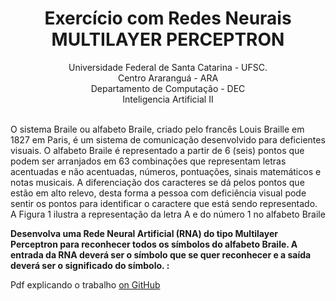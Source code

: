 # <center> Exercício com Redes Neurais MULTILAYER PERCEPTRON</center>

<p>
<center>Universidade Federal de Santa Catarina - UFSC.<br/>
Centro Araranguá - ARA<br/>
Departamento de Computação - DEC<br/>
Inteligencia Artificial II<br/>
<br/></center>   
</p>


<html>
<p>O sistema Braile ou alfabeto Braile, criado pelo francês Louis Braille em 1827 em Paris, é um sistema de
comunicação desenvolvido para deficientes visuais. O alfabeto Braile é representado a partir de 6 (seis) pontos
que podem ser arranjados em 63 combinações que representam letras acentuadas e não acentuadas, números,
pontuações, sinais matemáticos e notas musicais. A diferenciação dos caracteres se dá pelos pontos que estão
em alto relevo, desta forma a pessoa com deficiência visual pode sentir os pontos para identificar o caractere que
está sendo representado. A Figura 1 ilustra a representação da letra A e do número 1 no alfabeto Braile
</html>

<b>Desenvolva uma Rede Neural Artificial (RNA) do tipo Multilayer Perceptron para reconhecer todos os símbolos do
alfabeto Braile. A entrada da RNA deverá ser o símbolo que se quer reconhecer e a saída deverá ser o significado
do símbolo. :</b>


Pdf explicando o trabalho  [on GitHub](https://github.com/matheusfrancisco/Multilayer-perceptron/blob/master/Sistema%20Braille.pdf) 


